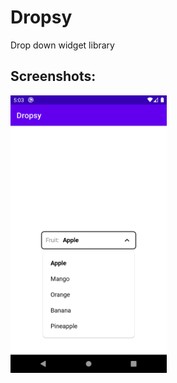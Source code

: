 # Dropsy

Drop down widget library

## Screenshots:

<img src="./screenshots/simple-dropdown.png" width="250">